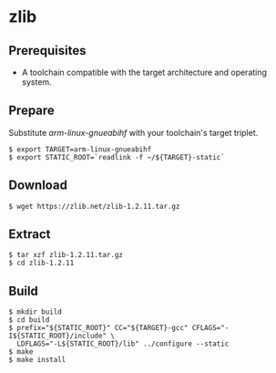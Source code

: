 # zlib

## Prerequisites
* A toolchain compatible with the target architecture and operating system.

## Prepare
Substitute *arm-linux-gnueabihf* with your toolchain's target triplet.
```
$ export TARGET=arm-linux-gnueabihf
$ export STATIC_ROOT=`readlink -f ~/${TARGET}-static`
```

## Download
```
$ wget https://zlib.net/zlib-1.2.11.tar.gz
```

## Extract
```
$ tar xzf zlib-1.2.11.tar.gz 
$ cd zlib-1.2.11
```

## Build
```
$ mkdir build
$ cd build
$ prefix="${STATIC_ROOT}" CC="${TARGET}-gcc" CFLAGS="-I${STATIC_ROOT}/include" \
  LDFLAGS="-L${STATIC_ROOT}/lib" ../configure --static
$ make
$ make install
```
